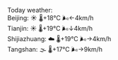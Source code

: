 Today weather:  
Beijing: ☀️   🌡️+18°C 🌬️←4km/h  
Tianjin: ☀️   🌡️+19°C 🌬️↓4km/h  
Shijiazhuang: ☁️   🌡️+19°C 🌬️→4km/h  
Tangshan: 🌫  🌡️+17°C 🌬️→9km/h  
